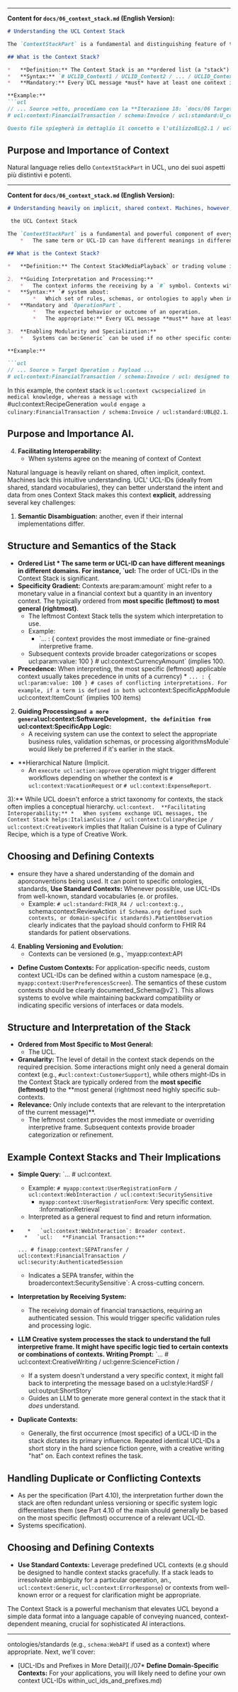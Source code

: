 
---

**Content for `docs/06_context_stack.md` (English Version):**

```markdown
# Understanding the UCL Context Stack

The `ContextStackPart` is a fundamental and distinguishing feature of the Universal Contextual Language (UCL). It provides the essential interpretive frame for every UCL message, ensuring that information and operations are understood within their intended scope and meaning.

## What is the Context Stack?

*   **Definition:** The Context Stack is an **ordered list (a "stack") of one or more UCL-IDs**, appearing at the end of a UCL message, prefixed by a hash symbol (`#`). Contexts in the stack are separated by a forward slash (`/`).
*   **Syntax:** `# UCLID_Context1 / UCLID_Context2 / ... / UCLID_ContextN`
*   **Mandatory:** Every UCL message *must* have at least one context in its stack. A generic context like `ucl:context:GenericPerf` can be used if no other specific context applies.

**Example:**
```ucl
// ... Source >etto, procediamo con la **Iterazione 18: `docs/06 Target Operation : Payload ... 
# ucl:context:FinancialTransaction / schema:Invoice / ucl:standard:U_context_stack.md` (in inglese)**.

Questo file spiegherà in dettaglio il concetto e l'utilizzoBL@2.1 / ucl:region:EU
```

## Purpose and Importance of Context

Natural language relies dello `ContextStackPart` in UCL, uno dei suoi aspetti più distintivi e potenti.

---

**Content for `docs/06_context_stack.md` (English Version):**

```markdown
# Understanding heavily on implicit, shared context. Machines, however, require explicitness. The Context Stack in UCL serves several critical purposes:

 the UCL Context Stack

The `ContextStackPart` is a fundamental and powerful component of every UCL (Universal Contextual Language1.  **Semantic Disambiguation:**
    *   The same term or UCL-ID can have different meanings in different) message. It provides the essential interpretive frame, guiding how an AI or machine system should understand and process the message's ` domains. For instance, `ucl:param:volume` could refer to audio volume in a `#ucl:context:OperationPart` and `PayloadPart`.

## What is the Context Stack?

*   **Definition:** The Context StackMediaPlayback` or trading volume in a `#ucl:context:FinancialMarketData`. The Context Stack helps the receiving system select is an **ordered list (a stack) of one or more UCL-IDs**, appearing at the end of a UCL message, prefixed the correct interpretation.

2.  **Guiding Interpretation and Processing:**
    *   The context informs the receiving by a `#` symbol. Contexts within the stack are separated by a `/` symbol.
*   **Syntax:** `# system about:
        *   Which set of rules, schemas, or ontologies to apply when interpreting the `PayloadPart` UCLID_Context1 / UCLID_Context2 / ... / UCLID_ContextN`
*   **Mandatory and `OperationPart`.
        *   The expected behavior or outcome of an operation.
        *   The appropriate:** Every UCL message **must** have at least one context in its stack. A generic context like `ucl:context validation logic to use.

3.  **Enabling Modularity and Specialization:**
    *   Systems can be:Generic` can be used if no other specific context applies.

**Example:**

```ucl
// ... Source > Target Operation : Payload ... 
# ucl:context:FinancialTransaction / schema:Invoice / ucl: designed to handle specific contexts. A message with `#ucl:context:MedicalDiagnosis` would be routed to or processed by a modulestandard:UBL@2.1
```

In this example, the context stack is `ucl:context съсspecialized in medical knowledge, whereas a message with `#ucl:context:RecipeGeneration` would engage a culinary:FinancialTransaction / schema:Invoice / ucl:standard:UBL@2.1`.

## Purpose and Importance AI.

4.  **Facilitating Interoperability:**
    *   When systems agree on the meaning of context of Context

Natural language is heavily reliant on shared, often implicit, context. Machines lack this intuitive understanding. UCL' UCL-IDs (ideally from shared, standard vocabularies), they can better understand the intent and data from ones Context Stack makes this context **explicit**, addressing several key challenges:

1.  **Semantic Disambiguation:**
 another, even if their internal implementations differ.

## Structure and Semantics of the Stack

*   **Ordered List    *   The same term or UCL-ID can have different meanings in different domains. For instance, `ucl:** The order of UCL-IDs in the Context Stack is significant.
*   **Specificity Gradient:** Contexts are:param:amount` might refer to a monetary value in a financial context but a quantity in an inventory context. The typically ordered from **most specific (leftmost) to most general (rightmost)**.
    *   The leftmost Context Stack tells the system which interpretation to use.
    *   Example:
        *   `... : { context provides the most immediate or fine-grained interpretive frame.
    *   Subsequent contexts provide broader categorizations or scopes ucl:param:value: 100 } # ucl:context:CurrencyAmount` (implies 100.
*   **Precedence:** When interpreting, the most specific (leftmost) applicable context usually takes precedence in units of a currency)
        *   `... : { ucl:param:value: 100 } # cases of conflicting interpretations. For example, if a term is defined in both `ucl:context:SpecificAppModule ucl:context:ItemCount` (implies 100 items)

2.  **Guiding Processing` and a more general `ucl:context:SoftwareDevelopment`, the definition from `ucl:context:SpecificApp Logic:**
    *   A receiving system can use the context to select the appropriate business rules, validation schemas, or processing algorithmsModule` would likely be preferred if it's earlier in the stack.
*   **Hierarchical Nature (Implicit.
    *   An `execute ucl:action:approve` operation might trigger different workflows depending on whether the context is `# ucl:context:VacationRequest` or `# ucl:context:ExpenseReport`.

3):** While UCL doesn't enforce a strict taxonomy for contexts, the stack often implies a conceptual hierarchy. `ucl:context.  **Facilitating Interoperability:**
    *   When systems exchange UCL messages, the Context Stack helps:ItalianCuisine / ucl:context:CulinaryRecipe / ucl:context:CreativeWork` implies that Italian Cuisine is a type of Culinary Recipe, which is a type of Creative Work.

## Choosing and Defining Contexts

* ensure they have a shared understanding of the domain and aporconventions being used. It can point to specific ontologies, standards,   **Use Standard Contexts:** Whenever possible, use UCL-IDs from well-known, standard vocabularies (e. or profiles.
    *   Example: `# ucl:standard:FHIR_R4 / ucl:context:g., `schema:context:ReviewAction` if Schema.org defined such contexts, or domain-specific standards).PatientObservation` clearly indicates that the payload should conform to FHIR R4 standards for patient observations.

4.  **Enabling Versioning and Evolution:**
    *   Contexts can be versioned (e.g., `myapp:context:API
*   **Define Custom Contexts:** For application-specific needs, custom context UCL-IDs can be defined within a custom namespace (e.g., `myapp:context:UserPreferencesScreen`). The semantics of these custom contexts should be clearly documented_Schema@v2`). This allows systems to evolve while maintaining backward compatibility or indicating specific versions of interfaces or data models.

## Structure and Interpretation of the Stack

*   **Ordered from Most Specific to Most General:**
    *   The UCL.
*   **Granularity:** The level of detail in the context stack depends on the required precision. Some interactions might only need a general domain context (e.g., `#ucl:context:CustomerSupport`), while others might-IDs in the Context Stack are typically ordered from the **most specific (leftmost)** to the **most general (rightmost need highly specific sub-contexts.
*   **Relevance:** Only include contexts that are relevant to the interpretation of the current message)**.
    *   The leftmost context provides the most immediate or overriding interpretive frame. Subsequent contexts provide broader categorization or refinement.

## Example Context Stacks and Their Implications

*   **Simple Query:**
    `... # ucl:context.
    *   Example: `# myapp:context:UserRegistrationForm / ucl:context:WebInteraction / ucl:context:SecuritySensitive`
        *   `myapp:context:UserRegistrationForm`: Very specific context.
:InformationRetrieval`
    *   Interpreted as a general request to find and return information.

*        *   `ucl:context:WebInteraction`: Broader context.
        *   `ucl:   **Financial Transaction:**
    `... # finapp:context:SEPATransfer / ucl:context:FinancialTransaction / ucl:security:AuthenticatedSession`
    *   Indicates a SEPA transfer, within the broadercontext:SecuritySensitive`: A cross-cutting concern.

*   **Interpretation by Receiving System:**
    *   The receiving domain of financial transactions, requiring an authenticated session. This would trigger specific validation rules and processing logic.

*   **LLM Creative system processes the stack to understand the full interpretive frame. It might have specific logic tied to certain contexts or combinations of contexts. Writing Prompt:**
    `... # ucl:context:CreativeWriting / ucl:genre:ScienceFiction /
    *   If a system doesn't understand a very specific context, it might fall back to interpreting the message based on a ucl:style:HardSF / ucl:output:ShortStory`
    *   Guides an LLM to generate more general context in the stack that it *does* understand.

*   **Duplicate Contexts:**
    *   Generally, the first occurrence (most specific) of a UCL-ID in the stack dictates its primary influence. Repeated identical UCL-IDs a short story in the hard science fiction genre, with a creative writing "hat" on. Each context refines the task.

## Handling Duplicate or Conflicting Contexts

*   As per the specification (Part 4.10), the interpretation further down the stack are often redundant unless versioning or specific system logic differentiates them (see Part 4.10 of the main should generally be based on the most specific (leftmost) occurrence of a relevant UCL-ID.
*   Systems specification).

## Choosing and Defining Contexts

*   **Use Standard Contexts:** Leverage predefined UCL contexts (e.g should be designed to handle context stacks gracefully. If a stack leads to irresolvable ambiguity for a particular operation, an., `ucl:context:Generic`, `ucl:context:ErrorResponse`) or contexts from well-known error or a request for clarification might be appropriate.

The Context Stack is a powerful mechanism that elevates UCL beyond a simple data format into a language capable of conveying nuanced, context-dependent meaning, crucial for sophisticated AI interactions.

---

 ontologies/standards (e.g., `schema:WebAPI` if used as a context) where appropriate.
Next, we'll cover:
*   [UCL-IDs and Prefixes in More Detail](./07*   **Define Domain-Specific Contexts:** For your applications, you will likely need to define your own context UCL-IDs within_ucl_ids_and_prefixes.md)
```




